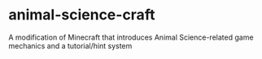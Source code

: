 animal-science-craft
====================

A modification of Minecraft that introduces Animal Science-related game mechanics and a tutorial/hint system
